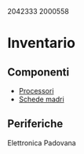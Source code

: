 2042333
2000558

# Inventario

## Componenti
- [Processori](./componenti/processori.md)
- [Schede madri](./componenti/schede_madri.md)

## Periferiche


Elettronica Padovana